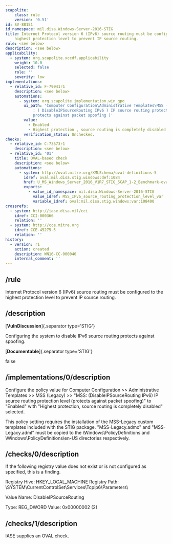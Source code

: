 ```yaml
---
scapolite:
    class: rule
    version: '0.51'
id: SV-88151
id_namespace: mil.disa.Windows-Server-2016-STIG
title: Internet Protocol version 6 (IPv6) source routing must be configured to the
    highest protection level to prevent IP source routing.
rule: <see below>
description: <see below>
applicability:
  - system: org.scapolite.xccdf.applicability
    weight: 10.0
    selected: false
    role: ''
    severity: low
implementations:
  - relative_id: F-79941r1
    description: <see below>
    automations:
      - system: org.scapolite.implementation.win_gpo
        ui_path: 'Computer Configuration\Administrative Templates\MSS ( Legacy )\MSS
            : ( DisableIPSourceRouting IPv6 ) IP source routing protection level (
            protects against packet spoofing )'
        value:
          - Enabled
          - Highest protection , source routing is completely disabled
        verification_status: Unchecked.
checks:
  - relative_id: C-73573r1
    description: <see below>
  - relative_id: '01'
    title: OVAL-based check
    description: <see below>
    automations:
      - system: http://oval.mitre.org/XMLSchema/oval-definitions-5
        idref: oval:mil.disa.stig.windows:def:1084
        href: U_MS_Windows_Server_2016_V1R7_STIG_SCAP_1-2_Benchmark-oval.xml
        exports:
          - value_id_namespace: mil.disa.Windows-Server-2016-STIG
            value_idref: MSS_IPv6_source_routing_protection_level_var
            variable_idref: oval:mil.disa.stig.windows:var:108400
crossrefs:
  - system: http://iase.disa.mil/cci
    idref: CCI-000366
    relation: ''
  - system: http://cce.mitre.org
    idref: CCE-45275-5
    relation: ''
history:
  - version: r1
    action: created
    description: WN16-CC-000040
    internal_comment: ''
---
```



## /rule

Internet Protocol version 6 (IPv6) source routing must be configured to the highest protection level to prevent IP source routing.

## /description

[**VulnDiscussion**]{.separator type='STIG'}

Configuring the system to disable IPv6 source routing protects against spoofing.

[**Documentable**]{.separator type='STIG'}

false

## /implementations/0/description

Configure the policy value for Computer Configuration >> Administrative Templates >> MSS (Legacy) >> "MSS: (DisableIPSourceRouting IPv6) IP source routing protection level (protects against packet spoofing)" to "Enabled" with "Highest protection, source routing is completely disabled" selected.

This policy setting requires the installation of the MSS-Legacy custom templates included with the STIG package. "MSS-Legacy.admx" and "MSS-Legacy.adml" must be copied to the \Windows\PolicyDefinitions and \Windows\PolicyDefinitions\en-US directories respectively.

## /checks/0/description

If the following registry value does not exist or is not configured as specified, this is a finding.

Registry Hive: HKEY_LOCAL_MACHINE
Registry Path: \SYSTEM\CurrentControlSet\Services\Tcpip6\Parameters\

Value Name: DisableIPSourceRouting

Type: REG_DWORD
Value: 0x00000002 (2)

## /checks/1/description

IASE supplies an OVAL check.

